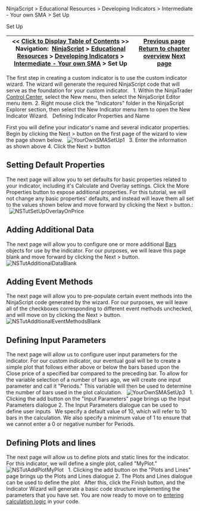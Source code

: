﻿
NinjaScript \> Educational Resources \> Developing Indicators \> Intermediate \- Your own SMA \> Set Up

Set Up

| \<\< [Click to Display Table of Contents](set_up6.md) \>\> **Navigation:**     [NinjaScript](ninjascript-1.md) \> [Educational Resources](educational_resources-1.md) \> [Developing Indicators](developing_indicators-1.md) \> [Intermediate \- Your own SMA](intermediate_-_your_own_sma-1.md) \> Set Up | [Previous page](intermediate_-_your_own_sma-1.md) [Return to chapter overview](intermediate_-_your_own_sma-1.md) [Next page](entering_calculation_logic3-1.md) |
| --- | --- |
The first step in creating a custom indicator is to use the custom indicator wizard. The wizard will generate the required NinjaScript code that will serve as the foundation for your custom indicator.
 
1\. Within the NinjaTrader [Control Center](control_center-1.md), select the New menu, then select the NinjaScript Editor menu item.
2\. Right mouse click the "Indicators" folder in the NinjaScript Explorer section, then select the New Indicator menu item to open the New Indicator Wizard.
 
Defining Indicator Properties and Name  

First you will define your indicator's name and several indicator properties. Begin by clicking the Next \> button on the first page of the wizard to view the page shown below.
 
![YourOwnSMASetUp1](yourownsmasetup1.png)
 
3\. Enter the information as shown above
4\. Click the Next \> button
 
## Setting Default Properties
The next page will allow you to set defaults for basic properties related to your indicator, including it's Calculate and Overlay settings. Click the More Properties button to expose additional properties. For this tutorial, we will not change any basic properties' defaults, and instead will leave them all set to the values shown below and move forward by clicking the Next \> button.:
 
![NSTutSetUpOverlayOnPrice](nstutsetupoverlayonprice.png)

## Adding Additional Data
The next page will allow you to configure one or more additional [Bars](bars-1.md) objects for use by the indicator. For our purposes, we will leave this page blank and move forward by clicking the Next \> button.
 
![NSTutAdditionalDataBlank](nstutadditionaldatablank.png)

## Adding Event Methods
The next page will allow you to pre\-populate certain event methods into the NinjaScript code generated by the wizard. For our purposes, we will leave all of the checkboxes corresponding to different event methods unchecked, and will move on by clicking the Next \> button.
 
![NSTutAdditionalEventMethodsBlank](nstutadditionaleventmethodsblank.png)
 
## Defining Input Parameters
The next page will allow us to configure user input parameters for the indicator. For our custom indicator, our eventual goal will be to create a simple plot that follows either above or below the bars based upon the Close price of a specified bar compared to the preceding bar. To allow for the variable selection of a number of bars ago, we will create one input parameter and call it "Periods." This variable will then be used to determine the number of bars used in the plot calculation.
 
![YourOwnSMASetUp3](yourownsmasetup3.png)
 
1\. Clicking the add button on the "Input Parameters" page brings up the Input Parameters dialogue
2\. The Input Parameters dialogue can be used to define user inputs
 
We specify a default value of 10, which will refer to 10 bars in the calculation. We also specify a minimum value of 1 to ensure that we cannot enter a 0 or negative number for Periods.
 
## Defining Plots and lines
The next page will allow us to define plots and static lines for the indicator. For this indicator, we will define a single plot, called "MyPlot."
 
![NSTutAddPlotMyPlot](nstutaddplotmyplot.png)
 
1\. Clicking the add button on the "Plots and Lines" page brings up the Plots and Lines dialogue
2\. The Plots and Lines dialogue can be used to define the plot
 
After this, click the Finish button, and the Indicator Wizard will generate a basic code structure implementing the parameters that you have set. You are now ready to move on to [entering calculation logic](entering_calculation_logic3-1.md) in your code.
